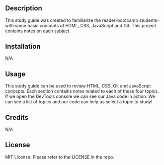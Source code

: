 
# <Prework-Study-Guide>

## Description

This study guide was created to familiarize the reader-bootcamp students-with some basic concepts of HTML, CSS, JavaScript and Git. This project contains notes on each subject.


## Installation

N/A

## Usage

This study guide can be used to review HTML, CSS, Git and JavaScript concepts. Each section contains notes related to each of these four topics. If we open the DevTools console we can see our Java code in action. We can see a list of topics and our code can help us select a topic to study!


## Credits

N/A

## License

MIT License: Please refer to the LICENSE in the repo.

